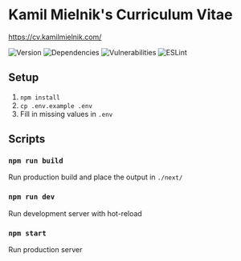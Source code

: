# Kamil Mielnik's Curriculum Vitae
https://cv.kamilmielnik.com/

![Version](https://img.shields.io/github/package-json/v/kamilmielnik/cv)
![Dependencies](https://img.shields.io/david/kamilmielnik/cv)
![Vulnerabilities](https://img.shields.io/snyk/vulnerabilities/github/kamilmielnik/cv)
![ESLint](https://github.com/kamilmielnik/cv/workflows/ESLint/badge.svg)


## Setup
1. `npm install`
2. `cp .env.example .env`
3. Fill in missing values in `.env`

## Scripts

### `npm run build`
Run production build and place the output in `./next/`

### `npm run dev`
Run development server with hot-reload

### `npm start`
Run production server
